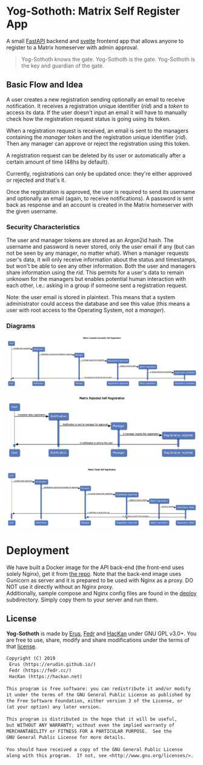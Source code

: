 # Yog-Sothoth: Matrix Self Register App

A small [FastAPI](https://fastapi.tiangolo.com/) backend and [svelte](https://svelte.dev/) frontend app that allows anyone to register to a Matrix homeserver with admin approval.

> Yog-Sothoth knows the gate. Yog-Sothoth is the gate. Yog-Sothoth is the key and guardian of the gate.

## Basic Flow and Idea

A user creates a new registration sending optionally an email to receive notification. It receives a registration unique identifier (*rid*) and a *token* to access its data. If the user doesn't input an email it will have to manually check how the registration request status is going using its token.

When a registration request is received, an email is sent to the managers containing the *manager token* and the registration unique identifier (*rid*). Then any manager can approve or reject the registration using this token.

A registration request can be deleted by its user or automatically after a certain amount of time (48hs by default).

Currently, registrations can only be updated once: they're either approved or rejected and that's it.

Once the registration is approved, the user is required to send its username and optionally an email (again, to receive notifications). A password is sent back as response and an account is created in the Matrix homeserver with the given username.

### Security Characteristics

The user and manager tokens are stored as an Argon2id hash.  The username and password is never stored, only the user email if any (but can not be seen by any manager, no matter what).
When a manager requests user's data, it will only receive information about the status and timestamps, but won't be able to see any other information.
Both the user and managers share information using the *rid*. This permits for a user's data to remain unknown for the managers but enables potential human interaction with each other, i.e.: asking in a group if someone sent a registration request.

Note: the user email is stored in plaintext. This means that a system administrator could access the database and see this value (this means a user with root access to the Operating System, not a *manager*).

### Diagrams

![Successful registration](docs/imgs/successfull_registration.png)

![Rejected registration](docs/imgs/rejected_registration.png)

![Failed registration](docs/imgs/failed_registration.png)

# Deployment

We have built a Docker image for the API back-end (the front-end uses solely Nginx), get it from [the repo](https://git.rlab.be/sysadmins/yog_sothoth/container_registry). Note that the back-end image uses Gunicorn as server and it is prepared to be used with Nginx as a proxy. DO NOT use it directly without an Nginx proxy.  
Additionally, sample compose and Nginx config files are found in the [deploy](deploy) subdirectory. Simply copy them to your server and run them.

## License

**Yog-Sothoth** is made by [Erus](https://erudin.github.io/), [Fedr](https://fedr.cc/) and [HacKan](https://hackan.net) under GNU GPL v3.0+. You are free to use, share, modify and share modifications under the terms of that [license](LICENSE).

    Copyright (C) 2019
     Erus (https://erudin.github.io/)
     Fedr (https://fedr.cc/)
     HacKan (https://hackan.net)

    This program is free software: you can redistribute it and/or modify
    it under the terms of the GNU General Public License as published by
    the Free Software Foundation, either version 3 of the License, or
    (at your option) any later version.

    This program is distributed in the hope that it will be useful,
    but WITHOUT ANY WARRANTY; without even the implied warranty of
    MERCHANTABILITY or FITNESS FOR A PARTICULAR PURPOSE.  See the
    GNU General Public License for more details.

    You should have received a copy of the GNU General Public License
    along with this program.  If not, see <http://www.gnu.org/licenses/>.
